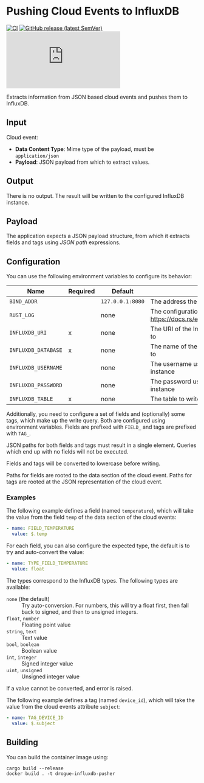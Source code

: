 # Pushing Cloud Events to InfluxDB

[![CI](https://github.com/drogue-iot/drogue-influxdb-pusher/workflows/CI/badge.svg)](https://github.com/drogue-iot/drogue-influxdb-pusher/actions?query=workflow%3A%22CI%22)
[![GitHub release (latest SemVer)](https://img.shields.io/github/v/tag/drogue-iot/drogue-influxdb-pusher?sort=semver)](https://github.com/orgs/drogue-iot/packages/container/package/drogue-influxdb-pusher)
[![Matrix](https://img.shields.io/matrix/drogue-iot:matrix.org)](https://matrix.to/#/#drogue-iot:matrix.org)

Extracts information from JSON based cloud events and pushes them to InfluxDB.

## Input

Cloud event:

* **Data Content Type**: Mime type of the payload, must be `application/json`
* **Payload**: JSON payload from which to extract values.

## Output

There is no output. The result will be written to the configured InfluxDB instance.

## Payload

The application expects a JSON payload structure, from which it extracts fields and tags using *JSON path* expressions.

## Configuration

You can use the following environment variables to configure its behavior:

| Name | Required | Default | Description |
| ---- | -------- | ------- | ----------- |
| `BIND_ADDR` | | `127.0.0.1:8080` | The address the HTTP server binds to |
| `RUST_LOG` | | none | The configuration of the logger, also see https://docs.rs/env_logger/latest/env_logger/ |
| `INFLUXDB_URI`| x | none | The URI of the InfluxDB instance to connect to |
| `INFLUXDB_DATABASE` | x | none | The name of the InfluxDB database to write to |
| `INFLUXDB_USERNAME` | | none | The username used to login in to database instance |
| `INFLUXDB_PASSWORD` | | none | The password used to login in to database instance |
| `INFLUXDB_TABLE` | x | none | The table to write to |

Additionally, you need to configure a set of fields and (optionally) some tags, which make up the write query. Both
are configured using environment variables. Fields are prefixed with `FIELD_` and tags are prefixed with `TAG_`.

JSON paths for both fields and tags must result in a single element. Queries which end up with no fields will not
be executed.

Fields and tags will be converted to lowercase before writing.

Paths for fields are rooted to the data section of the cloud event. Paths for tags are rooted at the JSON
representation of the cloud event.

### Examples

The following example defines a field (named `temperature`), which will take the value from the field `temp` of the
data section of the cloud events:

~~~yaml
- name: FIELD_TEMPERATURE
  value: $.temp
~~~

For each field, you can also configure the expected type, the default is to try and auto-convert the value:

~~~yaml
- name: TYPE_FIELD_TEMPERATURE
  value: float
~~~

The types correspond to the InfluxDB types. The following types are available:

<dl>
    <dt><code>none</code> (the default)</dt> <dd>Try auto-conversion. For numbers, this will try a float first, then fall back to signed, and then to unsigned integers.</dd>
    <dt><code>float</code>, <code>number</code></dt> <dd>Floating point value</dd>
    <dt><code>string</code>, <code>text</code></dt> <dd>Text value</dd>
    <dt><code>bool</code>, <code>boolean</code></dt> <dd>Boolean value</dd>
    <dt><code>int</code>, <code>integer</code></dt> <dd>Signed integer value</dd>
    <dt><code>uint</code>, <code>unsigned</code></dt> <dd>Unsigned integer value</dd>
</dl>

If a value cannot be converted, and error is raised.

The following example defines a tag (named `device_id`), which will take the value from the cloud events attribute
`subject`:

~~~yaml
- name: TAG_DEVICE_ID
  value: $.subject
~~~

## Building

You can build the container image using:

~~~shell
cargo build --release
docker build . -t drogue-influxdb-pusher
~~~
